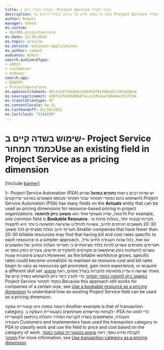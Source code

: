 ```yaml
---
title: שימוש בשדה קיים ב- Project Service כממד תמחור
description: נושא זה מספק מידע על שימוש בשדות קיימים של Project Service כממדי תמחור.
author: Rumant
manager: kfend
ms.custom:
- dyn365-projectservice
ms.date: 11/19/2018
ms.topic: article
ms.service: business-applications
ms.author: rumant
audience: Admin
search.audienceType:
- admin
- customizer
- enduser
search.app:
- D365PS
- ProjectOperations
ms.openlocfilehash: 8bc3a1df7669dac43b45d781448ed5c795a65be4
ms.sourcegitcommit: 418fa1fe9d605b8faccc2d5dee1b04b4e753f194
ms.translationtype: HT
ms.contentlocale: he-IL
ms.lasthandoff: 02/10/2021
ms.locfileid: "5144159"
---
```

# <a name="use-an-existing-field-in-project-service-as-a-pricing-dimension"></a><span data-ttu-id="90145-103">שימוש בשדה קיים ב- Project Service כממד תמחור</span><span class="sxs-lookup"><span data-stu-id="90145-103">Use an existing field in Project Service as a pricing dimension</span></span>

[!include [banner](../includes/psa-now-project-operations.md)]

<span data-ttu-id="90145-104">ל- Project Service Automation ‏(PSA) יש שדות רבים בישות **נתונים בפועל** שניתן להשתמש בהם כממדי תמחור עבור תמחור מבוסס משאבים בארגוני פרויקטים.</span><span class="sxs-lookup"><span data-stu-id="90145-104">Project Service Automation (PSA) has many fields on the **Actuals** entity that can be used as pricing dimensions for resource-based pricing in project organizations.</span></span> <span data-ttu-id="90145-105">לדוגמה, שדה משותף אחד הוא **משאב ניתן להזמנה**.</span><span class="sxs-lookup"><span data-stu-id="90145-105">For example, one common field is **Bookable Resource**.</span></span> <span data-ttu-id="90145-106">חברות קטנות יותר, בעלות פחות מ- 20-30 משאבים הניתנים לחיוב, עשויות להחליט שהגישה הפשוטה ביותר היא להקצות תעריפי חיוב ועלות ספציפיים לכל משאב.</span><span class="sxs-lookup"><span data-stu-id="90145-106">Smaller companies that have fewer than 20-30 billable resources may find that having bill and cost rates specific to each resource is a simpler approach.</span></span> <span data-ttu-id="90145-107">עם זאת, ככל שכוח העבודה לחיוב גדל, תעריפים מסוימים עשויים להיות בלתי מציאותיים כי תעריפי העלות והחיוב של המשאבים עשויים להשתנות בזמן שהמשאבים מקודמים לתפקידים חדשים, צוברים ניסיון נוסף או רוכשים מיומנויות שונות.</span><span class="sxs-lookup"><span data-stu-id="90145-107">However, as the billable workforce grows, specific rates could become unrealistic to maintain as resource cost and bill rates begin to vary as resources get promoted, gain more experience, or acquire a different skill set.</span></span> <span data-ttu-id="90145-108">מאחר שגישה זו עדיין מתאימה לחברות בגודל מסוים, ראה [שימוש במשאב ניתן להזמנה כממד תמחור](bookable-resource-pricing-dimension.md) כדי להבין כיצד ניתן להשתמש בשדה קיים של Project Service כממד תמחור.</span><span class="sxs-lookup"><span data-stu-id="90145-108">Because this approach still works for companies of a certain size, see [Use a bookable resource as a pricing dimension](bookable-resource-pricing-dimension.md) to understand how an existing Project Service field can be used as a pricing dimension.</span></span>

<span data-ttu-id="90145-109">דוגמה נוספת היא קטגוריית עסקה.</span><span class="sxs-lookup"><span data-stu-id="90145-109">Another example is that of transaction category.</span></span> <span data-ttu-id="90145-110">לקוחות ומיישמים משתמשים בקטגוריית העסקה ב- PSA כדי לסווג את העבודה, ומשתמשים בשדה לקביעת המחיר והעלות בהתאם לקטגוריית העבודה.</span><span class="sxs-lookup"><span data-stu-id="90145-110">Customers and Implementers have used the transaction category in PSA to classify work and use the field to price and cost based on the category of work.</span></span> <span data-ttu-id="90145-111">לקבלת מידע נוסף, ראה [שימוש בקטגוריית עסקה כממד תמחור](transaction-category-pricing-dimension.md).</span><span class="sxs-lookup"><span data-stu-id="90145-111">For more information, see [Use transaction category as a pricing dimension](transaction-category-pricing-dimension.md).</span></span>
